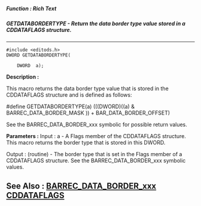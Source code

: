 ##### Function : Rich Text
##### GETDATABORDERTYPE - Return the data border type value stored in a CDDATAFLAGS structure.
---
```
#include <editods.h>
DWORD GETDATABORDERTYPE(

	DWORD  a);
```
**Description :**

This macro returns the data border type value that is stored in the CDDATAFLAGS 
structure and is defined as follows:

#define GETDATABORDERTYPE(a) (((DWORD)((a) & BARREC_DATA_BORDER_MASK )) + 
BAR_DATA_BORDER_OFFSET)

See the BARREC_DATA_BORDER_xxx symbolic for possible return values.

**Parameters :**
Input :
a  -  A Flags member of the CDDATAFLAGS structure.  This macro returns the border type that is stored in this DWORD.

Output :
(routine)  -  The border type that is set in the Flags member of a CDDATAFLAGS structure.  See the BARREC_DATA_BORDER_xxx symbolic values.



**See Also :**
[BARREC_DATA_BORDER_xxx](/reference/Symb/BARREC_DATA_BORDER_xxx)
[CDDATAFLAGS](/reference/Data/CDDATAFLAGS)
---
